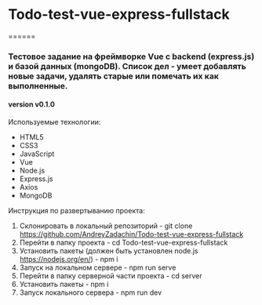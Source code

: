 # Todo-test-vue-express-fullstack

======

### Тестовое задание на фреймворке Vue с backend (express.js) и базой данных (mongoDB). Список дел - умеет добавлять новые задачи, удалять старые или помечать их как выполненные.

#### version v0.1.0


Используемые технологии:

- HTML5
- CSS3
- JavaScript
- Vue
- Node.js
- Express.js
- Axios
- MongoDB


Инструкция по развертыванию проекта:

1. Склонировать в локальный репозиторий - git clone https://github.com/AndreyZadachin/Todo-test-vue-express-fullstack
2. Перейти в папку проекта - cd Todo-test-vue-express-fullstack
3. Установить пакеты (должен быть установлен node.js <https://nodejs.org/en/>) - npm i
4. Запуск на локальном сервере - npm run serve
5. Перейти в папку серверной части проекта - cd server
6. Установить пакеты - npm i
7. Запуск локального сервера - npm run dev
